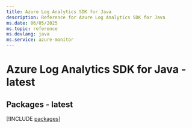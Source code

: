```yaml
---
title: Azure Log Analytics SDK for Java
description: Reference for Azure Log Analytics SDK for Java
ms.date: 06/05/2025
ms.topic: reference
ms.devlang: java
ms.service: azure-monitor
---
```

# Azure Log Analytics SDK for Java - latest
## Packages - latest
[!INCLUDE [packages](log-analytics-index.md)]
